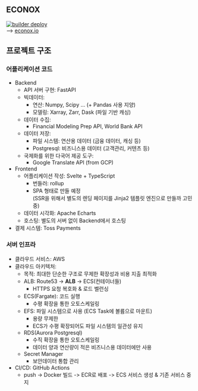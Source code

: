 ## ECONOX  
[![builder deploy](https://github.com/clomia-group/econox/actions/workflows/deploy.yaml/badge.svg)](https://github.com/clomia-group/econox/actions/workflows/deploy.yaml)  
--> [econox.io](https://www.econox.io/)
## 프로젝트 구조
### 어플리케이션 코드
- Backend
	- API 서버 구현: FastAPI
	- 빅데이터:
		- 연산: Numpy, Scipy ... (+ Pandas 사용 지양)
		- 모델링: Xarray, Zarr, Dask (파일 기반 캐싱)
	- 데이터 수집:
		- Financial Modeling Prep API, World Bank API
	- 데이터 저장:
		- 파일 시스템: 연산용 데이터 (금융 데이터, 캐싱 등)
		- Postgresql: 비즈니스용 데이터 (고객관리, 커텐츠 등)
	- 국제화를 위한 다국어 제공 도구:
		- Google Translate API (from GCP)
- Frontend
	- 어플리케이션 작성: Svelte + TypeScript
		- 번들러: rollup
		- SPA 형태로 만들 예정  
		(SSR을 위해서 별도의 렌딩 페이지를 Jinja2 템플릿 엔진으로 만들까 고민중)
	- 데이터 시각화: Apache Echarts
	- 호스팅: 별도의 서버 없이 Backend에서 호스팅
- 결제 시스템: Toss Payments

### 서버 인프라
- 클라우드 서비스: AWS
- 클라우드 아키텍처: 
	- 목적: 최대한 단순한 구조로 무제한 확장성과 비용 지출 최적화
	- ALB: Route53 -> **ALB** -> ECS(컨테이너들)
		- HTTPS 요청 복호화 & 로드 벨런싱
	- ECS(Fargate): 코드 실행
		- 수평 확장을 통한 오토스케일링
	- EFS: 파일 시스템으로 사용 (ECS Task에 볼륨으로 마운트)
		- 용량 무제한
		- ECS가 수평 확장되어도 파일 시스템의 일관성 유지
	- RDS(Aurora Postgresql)
		- 수직 확장을 통한 오토스케일링
		- 데이터 양과 연산량이 적은 비즈니스용 데이터에만 사용
	- Secret Manager
		- 보안데이터 통합 관리
- CI/CD: GitHub Actions
	- push -> Docker 빌드 -> ECR로 배포 -> ECS 서비스 생성 & 기존 서비스 중지